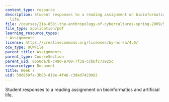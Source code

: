 ```yaml
---
content_type: resource
description: Student responses to a reading assignment on bioinformatics and artificial
  life.
file: /courses/21a-850j-the-anthropology-of-cybercultures-spring-2009/59d858fa3b83d19e4f46c3dad7429982_MIT21A_850Js09_week7.pdf
file_type: application/pdf
learning_resource_types:
- Assignments
license: https://creativecommons.org/licenses/by-nc-sa/4.0/
ocw_type: OCWFile
parent_title: Assignments
parent_type: CourseSection
parent_uid: 8650da7b-c49d-e700-7f3a-ccb6fc73925c
resourcetype: Document
title: Week 7
uid: 59d858fa-3b83-d19e-4f46-c3dad7429982
---
```

Student responses to a reading assignment on bioinformatics and artificial life.